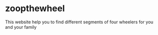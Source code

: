 # zoopthewheel
This website help you to find different segments of four wheelers for you and your family
